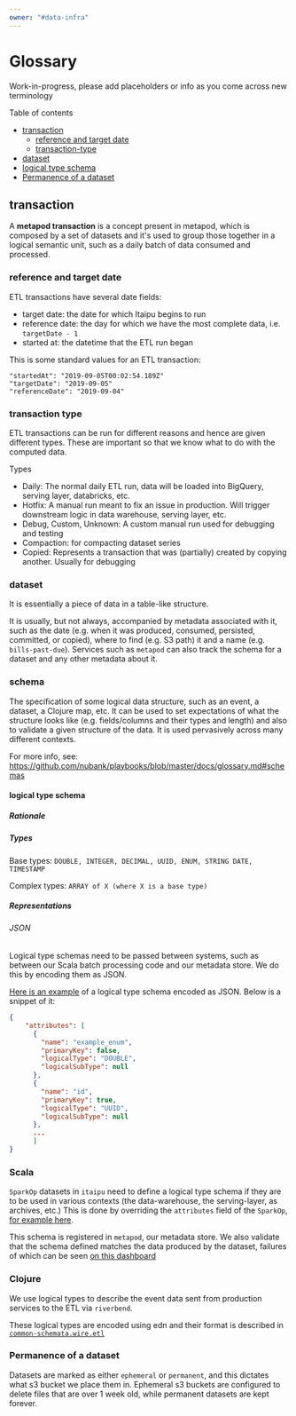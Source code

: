 ```yaml
---
owner: "#data-infra"
---
```


# Glossary

Work-in-progress, please add placeholders or info as you come across new terminology

Table of contents

* [transaction](#transaction)
  * [reference and target date](#reference-and-target-date)
  * [transaction-type](#transaction-type)
* [dataset](#dataset)
* [logical type schema](#logical-type-schema)
* [Permanence of a dataset](#Permanence-of-a-dataset)

## transaction

A **metapod transaction** is a concept present in metapod, which is composed by a set of datasets and it's used to group those together in a logical semantic unit, such as a daily batch of data consumed and processed.

### reference and target date

ETL transactions have several date fields:

* target date: the date for which Itaipu begins to run
* reference date: the day for which we have the most complete data, i.e. `targetDate - 1`
* started at: the datetime that the ETL run began

This is some standard values for an ETL transaction:

```
"startedAt": "2019-09-05T00:02:54.189Z"
"targetDate": "2019-09-05"
"referenceDate": "2019-09-04"
```

### transaction type

ETL transactions can be run for different reasons and hence are given different types. These are important so that we know what to do with the computed data.

Types

* Daily: The normal daily ETL run, data will be loaded into BigQuery, serving layer, databricks, etc.
* Hotfix: A manual run meant to fix an issue in production. Will trigger downstream logic in data warehouse, serving layer, etc.
* Debug, Custom, Unknown: A custom manual run used for debugging and testing
* Compaction: for compacting dataset series
* Copied: Represents a transaction that was (partially) created by copying another. Usually for debugging

### dataset

It is essentially a piece of data in a table-like structure.

It is usually, but not always, accompanied by metadata associated with it, such as the date (e.g. when it was produced, consumed, persisted, committed, or copied), where to find (e.g. S3 path) it and a name (e.g. `bills-past-due`). Services such as `metapod` can also track the schema for a dataset and any other metadata about it.

### schema

The specification of some logical data structure, such as an event, a dataset, a Clojure map, etc. It can be used to set expectations of what the structure looks like (e.g. fields/columns and their types and length) and also to validate a given structure of the data. It is used pervasively across many different contexts.

For more info, see: <https://github.com/nubank/playbooks/blob/master/docs/glossary.md#schemas>

#### logical type schema

##### Rationale

##### Types

Base types: `DOUBLE, INTEGER, DECIMAL, UUID, ENUM, STRING DATE, TIMESTAMP`

Complex types: `ARRAY of X (where X is a base type)`

##### Representations

###### JSON

Logical type schemas need to be passed between systems, such as between our Scala batch processing code and our metadata store. We do this by encoding them as JSON.

[Here is an example](/data-users/etl_users/manual_series_schema.json) of a logical type schema encoded as JSON. Below is a snippet of it:

```json
{
    "attributes": [
      {
        "name": "example_enum",
        "primaryKey": false,
        "logicalType": "DOUBLE",
        "logicalSubType": null
      },
      {
        "name": "id",
        "primaryKey": true,
        "logicalType": "UUID",
        "logicalSubType": null
      },
      ...
      ]
}
```

### Scala

`SparkOp` datasets in `itaipu` need to define a logical type schema if they are to be used in various contexts (the data-warehouse, the serving-layer, as archives, etc.)
This is done by overriding the `attributes` field of the `SparkOp`, [for example here](https://github.com/nubank/itaipu/blob/bc7bdd85301ba46418f1b116f3679f7cf844983c/src/main/scala/etl/dataset/data_infra/DummyServedDataset.scala#L39-L98).

This schema is registered in `metapod`, our metadata store. We also validate that the schema defined matches the data produced by the dataset, failures of which can be seen [on this dashboard](https://nubank.splunkcloud.com/en-US/app/search/etl__dataset_issues_monitoring?earliest=%40d&latest=now&form.squad=*)

### Clojure

We use logical types to describe the event data sent from production services to the ETL via `riverbend`.

These logical types are encoded using edn and their format is described in [`common-schemata.wire.etl`](https://github.com/nubank/common-schemata/blob/master/src/common_schemata/wire/etl.clj)

### Permanence of a dataset

Datasets are marked as either `ephemeral` or `permanent`, and this dictates what s3 bucket we place them in.
Ephemeral s3 buckets are configured to delete files that are over 1 week old, while permanent datasets are kept forever.
